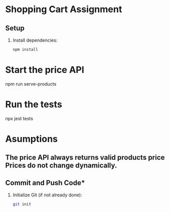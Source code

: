 # Shopping Cart Assignment

## Setup
1. Install dependencies:
   ```sh
   npm install
# Start the price API
npm run serve-products
# Run the tests
npx jest tests
# Asumptions
The price API always returns valid products price
Prices do not change dynamically.
---
## Commit and Push Code*
1. Initialize Git (if not already done):
   ```sh
   git init

